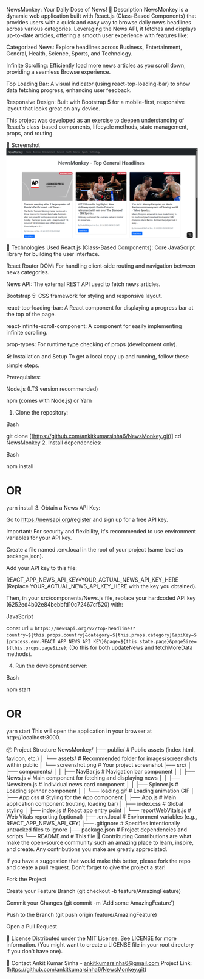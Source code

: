 NewsMonkey: Your Daily Dose of News!
📝 Description
NewsMonkey is a dynamic web application built with React.js (Class-Based Components) that provides users with a quick and easy way to browse daily news headlines across various categories. Leveraging the News API, it fetches and displays up-to-date articles, offering a smooth user experience with features like:

Categorized News: Explore headlines across Business, Entertainment, General, Health, Science, Sports, and Technology.

Infinite Scrolling: Efficiently load more news articles as you scroll down, providing a seamless Browse experience.

Top Loading Bar: A visual indicator (using react-top-loading-bar) to show data fetching progress, enhancing user feedback.

Responsive Design: Built with Bootstrap 5 for a mobile-first, responsive layout that looks great on any device.

This project was developed as an exercise to deepen understanding of React's class-based components, lifecycle methods, state management, props, and routing.

📸 Screenshot
![NewsMonkey App Screenshot](screenshots/firsthomepage.png)

🚀 Technologies Used
React.js (Class-Based Components): Core JavaScript library for building the user interface.

React Router DOM: For handling client-side routing and navigation between news categories.

News API: The external REST API used to fetch news articles.

Bootstrap 5: CSS framework for styling and responsive layout.

react-top-loading-bar: A React component for displaying a progress bar at the top of the page.

react-infinite-scroll-component: A component for easily implementing infinite scrolling.

prop-types: For runtime type checking of props (development only).

🛠️ Installation and Setup
To get a local copy up and running, follow these simple steps.

Prerequisites:

Node.js (LTS version recommended)

npm (comes with Node.js) or Yarn

1. Clone the repository:

Bash

git clone [(https://github.com/ankitkumarsinha6/NewsMonkey.git)]
cd NewsMonkey
2. Install dependencies:

Bash

npm install
# OR
yarn install
3. Obtain a News API Key:

Go to https://newsapi.org/register and sign up for a free API key.

Important: For security and flexibility, it's recommended to use environment variables for your API key.

Create a file named .env.local in the root of your project (same level as package.json).

Add your API key to this file:

REACT_APP_NEWS_API_KEY=YOUR_ACTUAL_NEWS_API_KEY_HERE
(Replace YOUR_ACTUAL_NEWS_API_KEY_HERE with the key you obtained).

Then, in your src/components/News.js file, replace your hardcoded API key (6252ed4b02e84bebbfd10c72467cf520) with:

JavaScript

const url = `https://newsapi.org/v2/top-headlines?country=${this.props.country}&category=${this.props.category}&apiKey=${process.env.REACT_APP_NEWS_API_KEY}&page=${this.state.page}&pageSize=${this.props.pageSize}`;
(Do this for both updateNews and fetchMoreData methods).

4. Run the development server:

Bash

npm start
# OR
yarn start
This will open the application in your browser at http://localhost:3000.

📦 Project Structure
NewsMonkey/
├── public/                 # Public assets (index.html, favicon, etc.)
│   └── assets/             # Recommended folder for images/screenshots within public
│       └── screenshot.png  # Your project screenshot
├── src/
│   ├── components/
│   │   ├── NavBar.js       # Navigation bar component
│   │   ├── News.js         # Main component for fetching and displaying news
│   │   ├── NewsItem.js     # Individual news card component
│   │   ├── Spinner.js      # Loading spinner component
│   │   └── loading.gif     # Loading animation GIF
│   ├── App.css             # Styling for the App component
│   ├── App.js              # Main application component (routing, loading bar)
│   ├── index.css           # Global styling
│   ├── index.js            # React app entry point
│   └── reportWebVitals.js  # Web Vitals reporting (optional)
├── .env.local              # Environment variables (e.g., REACT_APP_NEWS_API_KEY)
├── .gitignore              # Specifies intentionally untracked files to ignore
├── package.json            # Project dependencies and scripts
└── README.md               # This file
🤝 Contributing
Contributions are what make the open-source community such an amazing place to learn, inspire, and create. Any contributions you make are greatly appreciated.

If you have a suggestion that would make this better, please fork the repo and create a pull request. Don't forget to give the project a star!

Fork the Project

Create your Feature Branch (git checkout -b feature/AmazingFeature)

Commit your Changes (git commit -m 'Add some AmazingFeature')

Push to the Branch (git push origin feature/AmazingFeature)

Open a Pull Request

📄 License
Distributed under the MIT License. See LICENSE for more information. (You might want to create a LICENSE file in your root directory if you don't have one).

📧 Contact
Ankit Kumar Sinha - ankitkumarsinha6@gmail.com
Project Link: (https://github.com/ankitkumarsinha6/NewsMonkey.git)

